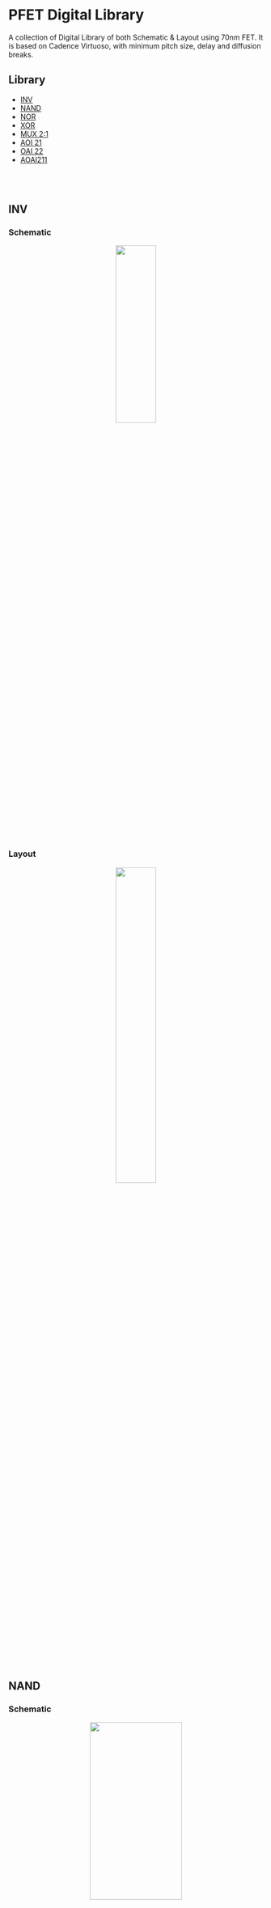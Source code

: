 

# PFET Digital Library

A collection of Digital Library of both Schematic & Layout using 70nm FET. It is based on Cadence Virtuoso, with minimum pitch size, delay and diffusion breaks.


## Library 

- [INV](https://github.com/vishnu884/FET-library/tree/main/INV)
- [NAND](https://github.com/vishnu884/FET-library/tree/main/NAND2)
- [NOR](https://github.com/vishnu884/FET-library/tree/main/NOR2)
- [XOR](https://github.com/vishnu884/FET-library/tree/main/XOR2)
- [MUX 2:1](https://github.com/vishnu884/FET-library/tree/main/MUX2:1)
- [AOI 21](https://github.com/vishnu884/FET-library/tree/main/AOI21)
- [OAI 22](https://github.com/vishnu884/FET-library/tree/main/OAI22)
- [AOAI211](https://github.com/vishnu884/FET-library/tree/main/AOAI211)
<br/>
<br/>

## INV
### Schematic
<p align="center">
<img src= "https://raw.githubusercontent.com/Nived151/FET-DigitalLib/main/Images/Schematic/INV_SCHM.png" width= "40%" height= "30%">

### Layout
<p align="center">
<img src="https://raw.githubusercontent.com/Nived151/FET-DigitalLib/main/Images/Layout/INV_LO.png" width= "40%" height= "40%">
<br/>
<br/>

## NAND
### Schematic
<p align="center">
<img src = "https://raw.githubusercontent.com/Nived151/FET-DigitalLib/main/Images/Schematic/NAND2_SCHM.png" width= "60%" height= "30%">

### Layout
<p align="center">
<img src = "https://raw.githubusercontent.com/Nived151/FET-DigitalLib/main/Images/Layout/NAND2_LO.png" width= "40%" height= "40%">
<br/>
<br/>


## NOR
### Schematic
<p align="center">
<img src="https://raw.githubusercontent.com/Nived151/FET-DigitalLib/main/Images/Schematic/NOR2_SCHM.png" width= "60%" height= "30%">

### Layout
<p align="center">
<img src="https://raw.githubusercontent.com/Nived151/FET-DigitalLib/main/Images/Layout/NOR2_LO.png" width= "40%" height= "40%">
<br/>
<br/>


## XOR
### Schematic
<p align="center">
<img src="https://raw.githubusercontent.com/Nived151/FET-DigitalLib/main/Images/Schematic/XOR2_SCHM.png">

### Layout
<p align="center">
<img src="https://raw.githubusercontent.com/Nived151/FET-DigitalLib/main/Images/Layout/XOR2_LO.png" width= "40%" height= "40%">
<br/>
<br/>


## MUX 2:1
### Schematic
<p align="center">
<img src="https://raw.githubusercontent.com/Nived151/FET-DigitalLib/main/Images/Schematic/MUX21_SCHM.png">

### Layout
<p align="center">
<img src="https://raw.githubusercontent.com/Nived151/FET-DigitalLib/main/Images/Layout/MUX21_LO.png" width= "40%" height= "40%">
<br/>
<br/>


## AOI 21
### Schematic
<p align="center">
<img src="https://raw.githubusercontent.com/Nived151/FET-DigitalLib/main/Images/Schematic/AOI21_SCHM.png" width= "60%" height= "30%">

### Layout
<p align="center">
<img src="https://raw.githubusercontent.com/Nived151/FET-DigitalLib/main/Images/Layout/AOI21_LO.png" width= "40%" height= "40%">
<br/>
<br/>


## OAI 22
### Schematic
<p align="center">
<img src="https://raw.githubusercontent.com/Nived151/FET-DigitalLib/main/Images/Schematic/OAI21_SCHM.png" width= "60%" height= "30%">

### Layout
<p align="center">
<img src="https://raw.githubusercontent.com/Nived151/FET-DigitalLib/main/Images/Layout/OAI21_LO.png" width= "40%" height= "40%">
<br/>
<br/>


## AOAI211
### Schematic
<p align="center">
<img src="https://raw.githubusercontent.com/Nived151/FET-DigitalLib/main/Images/Schematic/AOAI211_SCHM.png" width= "60%" height= "30%">

### Layout
<p align="center">
<img src = "https://raw.githubusercontent.com/Nived151/FET-DigitalLib/main/Images/Layout/AOAI211_LO.png" width= "40%" height= "40%">
     </p>

